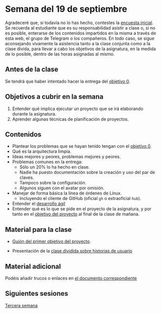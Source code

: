# Semana del 19 de septiembre

Agradeceré que, si todavía no lo has hecho, contestes la [encuesta
inicial](https://docs.google.com/forms/d/e/1FAIpQLSeO7AvY19pQt6kMXzKSrrc4ELat4b6qR9hA5NqK7GlKPBgwSA/viewform). Se
recuerda al estudiante que es su responsabilidad asistir a clase o, si
no es posible, enterarse de los contenidos impartidos en la misma a
través de esta web, el grupo de Telegram o los compañeros. En todo
caso, se sigue aconsejando vivamente la asistencia tanto a la clase
conjunta como a la clase divida, para llevar a cabo los objetivos de
la asignatura, en la medida de lo posible, dentro de las horas
asignadas al mismo.

## Antes de la clase

Se tendrá que haber intentado hacer la entrega del [objetivo
0](http://jj.github.io/IV/documentos/proyecto/0.Repositorio).

## Objetivos a cubrir en la semana

1. Entender qué implica ejecutar un proyecto que se irá elaborando
   durante la asignatura.
2. Aprender algunas técnicas de planificación de proyectos.

## Contenidos

* Plantear los problemas que se hayan tenido tengan con el [objetivo
  0](http://jj.github.io/IV/documentos/proyecto/0.Repositorio).
* Qué es la arquitectura limpia.
* Ideas mejores y peores, problemas mejores y peores.
* Problemas comunes en la entrega:
  * Sólo un 20% lo ha hecho en clase.
  * Nadie ha puesto documentación sobre la creación y uso del par de claves.
  * Tampoco sobre la configuración.
  * Algunos siguen con el avatar por omisión.
* Manejar de forma básica la línea de órdenes de Linux.
  * Incluyendo el cliente de GitHub (oficial `gh` o extraoficial `hub`).
* Entender el [desarrollo ágil](https://jj.github.io/IV/preso/ágil.html)
* Entender qué es lo que se pide en el proyecto de la asignatura, y
  por tanto en el
  [objetivo del proyecto](http://jj.github.io/IV/documentos/proyecto/1.Infraestructura)
  al final de la clase de mañana.

## Material para la clase

* [Guión del primer objetivo del
  proyecto](http://jj.github.io/IV/documentos/proyecto/1.Infraestructura).

* Presentación de la [clase dividida sobre historias de
  usuario](http://jj.github.io/IV/preso/hu.html)

## Material adicional

Podéis añadir trucos o enlaces en [el documento correspondiente](https://github.com/JJ/IV/blob/master/documentos/proyecto/1.Infraestructura.recursos.md)

## Siguientes sesiones

[Tercera semana](semana-03.md)
